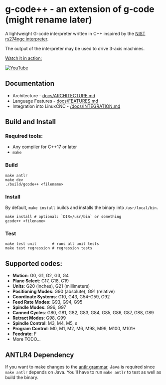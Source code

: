 # g-code++ - an extension of g-code (might rename later)

A lightweight G-code interpreter written in C++ inspired by the
[NIST rs274ngc interpreter](https://github.com/QGCoder/rs274ngc).

The output of the interpreter may be used to drive 3-axis machines.

[Watch it in action:](https://youtu.be/emDbqLHw67c)

[![YouTube](https://img.youtube.com/vi/emDbqLHw67c/0.jpg)](https://youtu.be/emDbqLHw67c)

## Documentation
- Architecture - [docs/ARCHITECTURE.md](/docs/ARCHITECTURE.md)
- Language Features - [docs/FEATURES.md](/docs/FEATURES.md)
- Integration into LinuxCNC - [/docs/INTEGRATION.md](/docs/INTEGRATION.md)

## Build and Install

### Required tools:

- Any compiler for C++17 or later
- `make`

### Build

```
make antlr
make dev
./build/gcode++ <filename>
```

### Install

By default, `make install` builds and installs the binary into `/usr/local/bin`.

```
make install # optional: `DIR=/usr/bin` or something
gcode++ <filename>
```

### Test 
```
make test unit       # runs all unit tests
make test regression # regression tests
```

## Supported codes:

- **Motion**: G0, G1, G2, G3, G4
- **Plane Select**: G17, G18, G19
- **Units**: G20 (inches), G21 (millimeters)
- **Positioning Modes**: G90 (absolute), G91 (relative)
- **Coordinate Systems**: G10, G43, G54-G59, G92
- **Feed Rate Modes**: G93, G94, G95
- **Spindle Modes**: G96, G97
- **Canned Cycles**: G80, G81, G82, G83, G84, G85, G86, G87, G88, G89
- **Retract Modes**: G98, G99
- **Spindle Control**: M3, M4, M5, s<speed>
- **Program Control**: M0, M1, M2, M6, M98, M99, M100, M101+
- **Feedrate**: F<feedrate>
- More TODO...

## ANTLR4 Dependency

If you want to make changes to the [antlr grammar](/antlr4/), Java is required
since `make antlr` depends on Java. You'll have to run `make antlr` to test as
well as build the binary.
